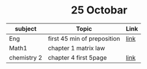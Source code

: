 <div align='center'><h1>25 Octobar</h1></div>

|subject | Topic | Link |
| -------- | -------- |-----------|
| Eng | first 45 min of preposition| [link]()    |
| Math1 |chapter 1 matrix law|      |  [link]()
| chemistry 2| chapter 4 first 5page |  [link]()  | 
